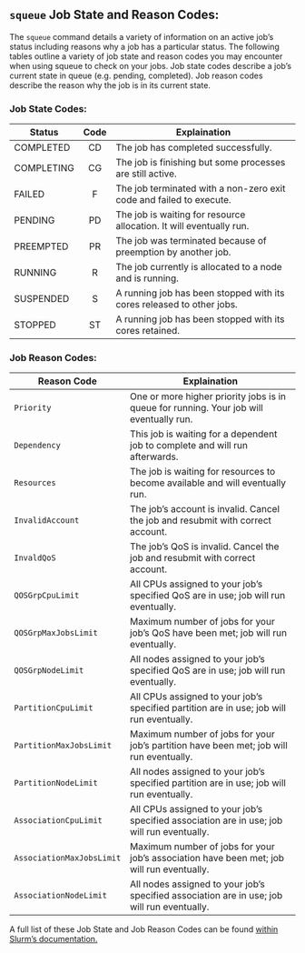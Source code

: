 ## `squeue` Job State and Reason Codes:

The `squeue` command details a variety of information on an active job’s status including reasons why a job has a particular status. The following tables outline a variety of job state and reason codes you may encounter when using squeue to check on your jobs. Job state codes describe a job’s current state in queue (e.g. pending, completed). Job reason codes describe the reason why the job is in its current state.

### Job State Codes:

| Status        | Code  | Explaination                                                           |
| ------------- | :---: | ---------------------------------------------------------------------- |
| COMPLETED	| CD	| The job has completed successfully.                                    |
| COMPLETING	| CG	| The job is finishing but some processes are still active.              |
| FAILED	| F	| The job terminated with a non-zero exit code and failed to execute.    |
| PENDING	| PD	| The job is waiting for resource allocation. It will eventually run.    |
| PREEMPTED	| PR	| The job was terminated because of preemption by another job.           |
| RUNNING	| R	| The job currently is allocated to a node and is running.               |
| SUSPENDED	| S	| A running job has been stopped with its cores released to other jobs.  |
| STOPPED	| ST	| A running job has been stopped with its cores retained.                |

### Job Reason Codes:

| Reason Code              | Explaination                                                                                |
| ------------------------ | ------------------------------------------------------------------------------------------- |
| `Priority`	           | One or more higher priority jobs is in queue for running. Your job will eventually run.     |
| `Dependency`	           | This job is waiting for a dependent job to complete and will run afterwards.                |
| `Resources`	           | The job is waiting for resources to become available and will eventually run.               |
| `InvalidAccount`	   | The job’s account is invalid. Cancel the job and resubmit with correct account.             |
| `InvaldQoS`              | The job’s QoS is invalid. Cancel the job and resubmit with correct account.                 |
| `QOSGrpCpuLimit` 	   | All CPUs assigned to your job’s specified QoS are in use; job will run eventually.          |
| `QOSGrpMaxJobsLimit`	   | Maximum number of jobs for your job’s QoS have been met; job will run eventually.           |
| `QOSGrpNodeLimit`	   | All nodes assigned to your job’s specified QoS are in use; job will run eventually.         |
| `PartitionCpuLimit`	   | All CPUs assigned to your job’s specified partition are in use; job will run eventually.    |
| `PartitionMaxJobsLimit`  | Maximum number of jobs for your job’s partition have been met; job will run eventually.     |
| `PartitionNodeLimit`	   | All nodes assigned to your job’s specified partition are in use; job will run eventually.   |
| `AssociationCpuLimit`	   | All CPUs assigned to your job’s specified association are in use; job will run eventually.  |
| `AssociationMaxJobsLimit`| Maximum number of jobs for your job’s association have been met; job will run eventually.   |
| `AssociationNodeLimit`   | All nodes assigned to your job’s specified association are in use; job will run eventually. |

A full list of these Job State and Job Reason Codes can be found [within Slurm’s documentation.](https://slurm.schedmd.com/squeue.html#lbAF)
